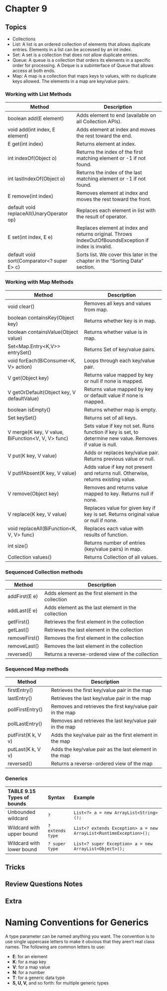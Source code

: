 # Chapter 9

## Topics

* Collections
* List: A list is an ordered collection of elements that allows duplicate entries. Elements in a list can be accessed by an int index.
* Set: A set is a collection that does not allow duplicate entries.
* Queue: A queue is a collection that orders its elements in a specific order for processing.
  A Deque is a subinterface of Queue that allows access at both ends.
* Map: A map is a collection that maps keys to values, with no duplicate keys allowed. The elements in a map are key/value pairs.

### Working with List Methods

| Method                                       | Description                                                                                           |
|----------------------------------------------|-------------------------------------------------------------------------------------------------------|
| boolean add(E element)                       | Adds element to end (available on all Collection APIs).                                               |
| void add(int index, E element)               | Adds element at index and moves the rest toward the end.                                              |
| E get(int index)                             | Returns element at index.                                                                             |
| int indexOf(Object o)                        | Returns the index of the first matching element or -1 if not found.                                   |
| int lastIndexOf(Object o)                    | Returns the index of the last matching element or -1 if not found.                                    |
| E remove(int index)                          | Removes element at index and moves the rest toward the front.                                         |
| default void replaceAll(UnaryOperator<E> op) | Replaces each element in list with the result of operator.                                            |
| E set(int index, E e)                        | Replaces element at index and returns original. Throws IndexOutOfBoundsException if index is invalid. |
| default void sort(Comparator<? super E> c)   | Sorts list. We cover this later in the chapter in the “Sorting Data” section.                         |

### Working with Map Methods

| Method                                            | Description                                                                                               |
|---------------------------------------------------|-----------------------------------------------------------------------------------------------------------|
| void clear()                                      | Removes all keys and values from map.                                                                     |
| boolean containsKey(Object key)                   | Returns whether key is in map.                                                                            |
| boolean containsValue(Object value)               | Returns whether value is in map.                                                                          |
| Set<Map.Entry<K,V>> entrySet()                    | Returns Set of key/value pairs.                                                                           |
| void forEach(BiConsumer<K, V> action)             | Loops through each key/value pair.                                                                        |
| V get(Object key)                                 | Returns value mapped by key or null if none is mapped.                                                    |
| V getOrDefault(Object key, V defaultValue)        | Returns value mapped by key or default value if none is mapped.                                           |
| boolean isEmpty()                                 | Returns whether map is empty.                                                                             |
| Set<K> keySet()                                   | Returns set of all keys.                                                                                  |
| V merge(K key, V value, BiFunction<V, V, V> func) | Sets value if key not set. Runs function if key is set, to determine new value. Removes if value is null. |
| V put(K key, V value)                             | Adds or replaces key/value pair. Returns previous value or null.                                          |
| V putIfAbsent(K key, V value)                     | Adds value if key not present and returns null. Otherwise, returns existing value.                        |
| V remove(Object key)                              | Removes and returns value mapped to key. Returns null if none.                                            |
| V replace(K key, V value)                         | Replaces value for given key if key is set. Returns original value or null if none.                       |
| void replaceAll(BiFunction<K, V, V> func)         | Replaces each value with results of function.                                                             |
| int size()                                        | Returns number of entries (key/value pairs) in map.                                                       |
| Collection<V> values()                            | Returns Collection of all values.                                                                         |

### Sequenced Collection methods

| Method        | Description                                         |
|---------------|-----------------------------------------------------|
| addFirst(E e) | Adds element as the first element in the collection |
| addLast(E e)  | Adds element as the last element in the collection  |
| getFirst()    | Retrieves the first element in the collection       |
| getLast()     | Retrieves the last element in the collection        |
| removeFirst() | Removes the first element in the collection         |
| removeLast()  | Removes the last element in the collection          |
| reversed()    | Returns a reverse-ordered view of the collection    |

### Sequenced Map methods

| Method             | Description                                               |
|--------------------|-----------------------------------------------------------|
| firstEntry()       | Retrieves the first key/value pair in the map             |
| lastEntry()        | Retrieves the last key/value pair in the map              |
| pollFirstEntry()   | Removes and retrieves the first key/value pair in the map |
| pollLastEntry()    | Removes and retrieves the last key/value pair in the map  |
| putFirst(K k, V v) | Adds the key/value pair as the first element in the map   |
| putLast(K k, V v)  | Adds the key/value pair as the last element in the map    |
| reversed()         | Returns a reverse-ordered view of the map                 |

### Generics

| TABLE 9.15 Types of bounds | Syntax           | Example                                                            |
|:---------------------------|:-----------------|:-------------------------------------------------------------------|
| Unbounded wildcard         | `?`              | `List<?> a = new ArrayList<String>();`                             |
| Wildcard with upper bound  | `? extends type` | `List<? extends Exception> a = new ArrayList<RuntimeException>();` |
| Wildcard with lower bound  | `? super type`   | `List<? super Exception> a = new ArrayList<Object>();`             |

## Tricks


## Review Questions Notes

## Extra

# Naming Conventions for Generics

A type parameter can be named anything you want. The convention is to use single uppercase letters to make it obvious that they aren’t real class names. The following are common letters to use:

- **E**: for an element
- **K**: for a map key
- **V**: for a map value
- **N**: for a number
- **T**: for a generic data type
- **S, U, V,** and so forth: for multiple generic types  

